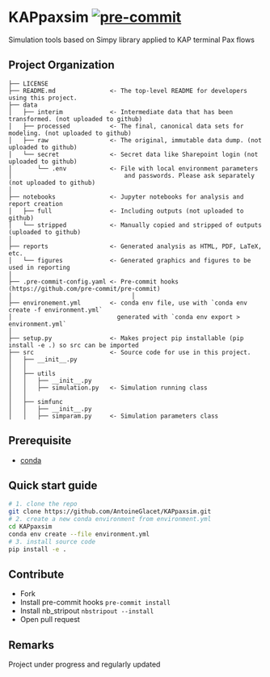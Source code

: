 KAPpaxsim
[![pre-commit](https://img.shields.io/badge/pre--commit-enabled-brightgreen?logo=pre-commit&logoColor=white)](https://github.com/pre-commit/pre-commit)
==============================

Simulation tools based on Simpy library applied to KAP terminal Pax flows

Project Organization
------------

    ├── LICENSE
    ├── README.md               <- The top-level README for developers using this project.
    ├── data
    │   ├── interim             <- Intermediate data that has been transformed. (not uploaded to github)
    │   ├── processed           <- The final, canonical data sets for modeling. (not uploaded to github)
    │   ├── raw                 <- The original, immutable data dump. (not uploaded to github)
    │   └── secret              <- Secret data like Sharepoint login (not uploaded to github)
    │       └── .env            <- File with local environment parameters
    │                               and passwords. Please ask separately (not uploaded to github)
    │
    ├── notebooks               <- Jupyter notebooks for analysis and report creation
    │   ├── full                <- Including outputs (not uploaded to github)
    │   └── stripped            <- Manually copied and stripped of outputs (uploaded to github)
    │
    ├── reports                 <- Generated analysis as HTML, PDF, LaTeX, etc.
    │   └── figures             <- Generated graphics and figures to be used in reporting
    │
    ├── .pre-commit-config.yaml <- Pre-commit hooks (https://github.com/pre-commit/pre-commit)
    │                                 │
    ├── environement.yml        <- conda env file, use with `conda env create -f environment.yml`
    │                             generated with `conda env export > environment.yml`
    │
    ├── setup.py                <- Makes project pip installable (pip install -e .) so src can be imported
    ├── src                     <- Source code for use in this project.
    │   ├── __init__.py
    │   │
    │   ├── utils
    │   │   ├── __init__.py
    │   │   ├── simulation.py   <- Simulation running class
    │   │
    │   ├── simfunc
    │   │   ├── __init__.py
    │   │   ├── simparam.py     <- Simulation parameters class

Prerequisite
------------

- [conda ](https://docs.conda.io/en/latest/)

Quick start guide
------------

```bash
# 1. clone the repo
git clone https://github.com/AntoineGlacet/KAPpaxsim.git
# 2. create a new conda environment from environment.yml
cd KAPpaxsim
conda env create --file environment.yml
# 3. install source code
pip install -e .
```

Contribute
------------
- Fork
- Install pre-commit hooks
`pre-commit install`
- Install nb_stripout
`nbstripout --install`
- Open pull request

Remarks
------------

Project under progress and regularly updated
